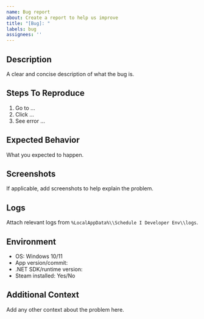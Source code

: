 ```yaml
---
name: Bug report
about: Create a report to help us improve
title: "[Bug]: "
labels: bug
assignees: ''
---
```


## Description
A clear and concise description of what the bug is.

## Steps To Reproduce
1. Go to ...
2. Click ...
3. See error ...

## Expected Behavior
What you expected to happen.

## Screenshots
If applicable, add screenshots to help explain the problem.

## Logs
Attach relevant logs from `%LocalAppData%\\Schedule I Developer Env\\logs`.

## Environment
- OS: Windows 10/11
- App version/commit:
- .NET SDK/runtime version:
- Steam installed: Yes/No

## Additional Context
Add any other context about the problem here.

